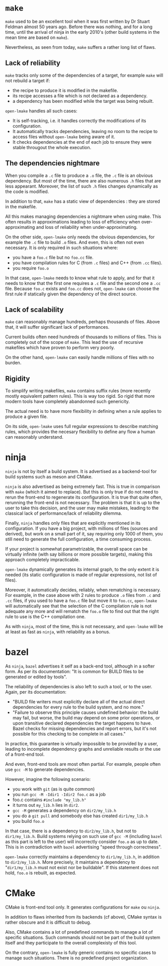 # `make`

`make` used to be an excellent tool when it was first written by Dr Stuart Feldman almost 50 years ago.
Before there was nothing, and for a long time, until the arrival of ninja in the early 2010's (other build systems in the mean time are based on `make`).

Nevertheless, as seen from today, `make` suffers a rather long list of flaws.

## Lack of reliability

`make` tracks only some of the dependencies of a target, for example `make` will not rebuild a target if:
- the recipe to produce it is modified in the makefile.
- its recipe accesses a file which is not declared as a dependency.
- a dependency has been modified while the target was being rebuilt.

`open-lmake` handles all such cases:
- It is self-tracking, i.e. it handles correctly the modifications of its configuration.
- It automatically tracks dependencies, leaving no room to the recipe to access files without `open-lmake` being aware of it.
- It checks dependencies at the end of each job to ensure they were stable througout the whole execution.

## The dependencies nightmare

When you compile a `.c` file to produce a `.o` file, the `.c` file is an obvious dependency.
But most of the time, there are also numerous `.h` files that are less appearant.
Moreover, the list of such `.h` files changes dynamically as the code is modified.

In addition to that, `make` has a static view of dependencies : they are stored in the makefile.

All this makes managing dependencies a nightmare when using make.
This often results in approximations leading to loss of efficiency when over-approximating and loss of reliability when under-approximating.

On the other side, `open-lmake` only needs the obvious dependencies, for example the `.c` file to build `.o` files.
And even, this is often not even necessary. It is only required in such situations where:

- you have a `foo.c` file but no `foo.cc` file.
- you have compilation rules for C (from `.c` files) and C++ (from `.cc` files).
- you require `foo.o`

In that case, `open-lmake` needs to know what rule to apply, and for that it needs to know that the first one requires a `.c` file and the second one a `.cc` file.
Because `foo.c` exists and `foo.cc` does not, `open-lmake` can choose the first rule if statically given the dependency of the direct source.

## Lack of scalability

`make` can reasonably manage hundreds, perhaps thousands of files.
Above that, it will suffer significant lack of performances.

Current builds often need hundreds of thousands to millions of files.
This is completely out of the scope of `make`.
This lead the use of recursive makefiles which have proven to perform very poorly.

On the other hand, `open-lmake` can easily handle millions of files with no burden.

## Rigidity

To simplify writing makefiles, `make` contains suffix rules (more recently mostly equivalent pattern rules).
This is way too rigid.
So rigid that more modern tools have completely abandonned such genericity.

The actual need is to have more flexibility in defining when a rule applies to produce a given file.

On its side, `open-lmake` uses full regular expressions to describe matching rules, which provides the necesary flexibility to define any flow a human can reasonably understand.

# ninja

`ninja` is not by itself a build system.
It is advertised as a backend-tool for build systems such as meson and CMake.

`ninja` is also advertised as being extremely fast.
This is true in comparison with `make` (which it aimed to replace).
But this is only true if do not need to rerun the front-end to regenerate its configuration.
It is true that quite often, rerunning the front-end is not necessary.
The problem is that it is up to the user to take this decision, and the user may make mistakes, leading to the classical lack of performance/lack of reliability dilemma.

Finally, `ninja` handles only files that are explicitly mentioned in its configuration.
If you have a big project, with millions of files (sources and derived), but work on a small part of it, say requiring only 1000 of them,
you still need to generate the full configuration, a time consuming process.

If your project is somewhat parametrizable, the overall space can be virtually infinite (with say billions or more possible targets), making this approach completely impracticable.

`open-lmake` dynamically generates its internal graph, to the only extent it is needed (its static configuration is made of regular expressions, not list of files).

Moreover, it automatically decides, reliably, when rematching is necessary.
For example, in the case above with 2 rules to produce `.o` files from `.c` and `.cc` files, if you used to have a `foo.c` file but move it to `foo.cc`,
`open-lmake` will automatically see that the selection of the C compilation rule is not adequate any more and will rematch the `foo.o` file
to find out that the right rule to use is the C++ compilation one.

As with `ninja`, most of the time, this is not necessary, and `open-lmake` will be at least as fast as `ninja`, with reliability as a bonus.

# bazel

As `ninja`, `bazel` advertises it self as a back-end tool, although in a softer form.
As per its documentation: "It is common for BUILD files to be generated or edited by tools".

The reliability of dependencies is also left to such a tool, or to the user.
Again, per its documentation:

- "BUILD file writers must explicitly declare all of the actual direct dependencies for every rule to the build system, and no more."
- "Failure to observe this principle causes undefined behavior: the build may fail, but worse, the build may depend on some prior operations,
or upon transitive declared dependencies the target happens to have.
Bazel checks for missing dependencies and report errors, but it's not possible for this checking to be complete in all cases."

In practice, this guarantee is virtually impossible to be provided by a user, leading to incomplete dependency graphs and unreliable results or the use of a front-end tool.

And even, front-end tools are most often partial.
For example, people often use `gcc -M` to generate dependencies.

However, imagine the following scenario:

- you work with `git` (as is quite common)
- you run `gcc -M -Idir1 -Idir2 foo.c` as a job
- foo.c contains `#include "my_lib.h"`
- it turns out `my_lib.h` lies in `dir2`.
- `gcc -M` generates a dependency on `dir2/my_lib.h`
- you do a `git pull` and somebody else has created `dir1/my_lib.h`
- you build `foo.o`

In that case, there is a dependency to `dir2/my_lib.h`, but not to `dir1/my_lib.h`.
Build systems relying on such use of `gcc -M` (including `bazel` as this part is left to the user) will incorrectly consider `foo.o` as up to date.
This is in contradiction with `bazel` advertising "speed through correctness".

`open-lmake` correctly maintains a dependency to `dir1/my_lib.h`, in addition to `dir2/my_lib.h`.
More precisely, it maintains a dependency to "`dir1/my_lib.h` must not exist nor be buildable". If this statement does not hold, `foo.o` is rebuilt, as expected.

# CMake

CMake is front-end tool only.
It generates configurations for `make` ou `ninja`.

In addition to flaws inherited from its backends (cf above), CMake syntax is rather obscure and it is difficult to debug.

Also, CMake contains a lot of predefined commands to manage a lot of specific situations.
Such commands should not be part of the build system itself and they participate to the overall complexisty of this tool.

On the contrary, `open-lmake` is fully generic contains no specific cases to manage such situations.
There is no predefined project organization.
